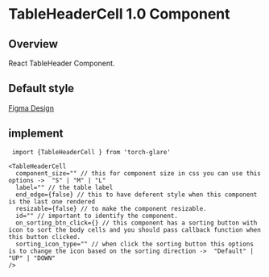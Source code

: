 # TableHeaderCell 1.0 Component

## Overview

React TableHeader Component.

## Default style
[Figma Design](https://www.figma.com/design/Q3aIuqsK0HWrUrOElSFEIb/TORCH-Glare-V1.4.3?node-id=6278-198120&t=Ft2XIKybUdTv2rgR-4)


## implement 

```tsx
 import {TableHeaderCell } from 'torch-glare'

<TableHeaderCell 
  component_size="" // this for component size in css you can use this options ->  "S" | "M" | "L"
  label="" // the table label
  end_edge={false} // this to have deferent style when this component is the last one rendered
  resizable={false} // to make the component resizable.
  id="" // important to identify the component.
  on_sorting_btn_click={} // this component has a sorting button with icon to sort the body cells and you should pass callback function when this button clicked.
  sorting_icon_type="" // when click the sorting button this options is to change the icon based on the sorting direction ->  "Default" | "UP" | "DOWN"
/>
```







